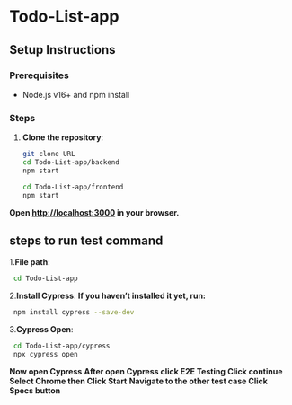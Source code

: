 # Todo-List-app

## Setup Instructions

### Prerequisites
- Node.js v16+ and npm install

### Steps
1. **Clone the repository**:
   ```bash
   git clone URL
   cd Todo-List-app/backend
   npm start
   ```

   ```bash
   cd Todo-List-app/frontend
   npm start
   ```

**Open [http://localhost:3000](http://localhost:3000/login) in your browser.**

## steps to run test command


1.**File path**:
  ```bash
   cd Todo-List-app
  ```
   
2.**Install Cypress**:
**If you haven’t installed it yet, run:**
  ```bash
   npm install cypress --save-dev
  ```
3.**Cypress Open**:
  ```bash
   cd Todo-List-app/cypress
   npx cypress open
  ```
**Now open Cypress**
**After open Cypress click E2E Testing**
**Click continue**
**Select Chrome then Click Start**
**Navigate to the other test case Click Specs button**
